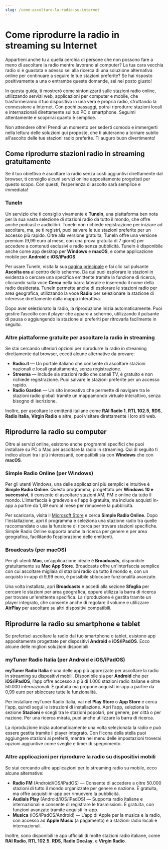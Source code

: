 ```yaml
---
slug: /come-ascoltare-la-radio-su-internet
---
```



# Come riprodurre la radio in streaming su Internet

Appartieni anche tu a quella cerchia di persone che non possono fare a meno di ascoltare la radio mentre lavorano al computer? La tua cara vecchia radio si è guastata e adesso sei alla ricerca di una soluzione alternativa online per continuare a seguire le tue stazioni preferite? Se hai risposto positivamente a una o entrambe queste domande, sei nel posto giusto!

In questa guida, ti mostrerò come sintonizzarti sulle stazioni radio online, utilizzando servizi web, applicazioni per computer e mobile, che trasformeranno il tuo dispositivo in una vera e propria radio, sfruttando la connessione a Internet. Con pochi passaggi, potrai riprodurre stazioni locali e internazionali direttamente sul tuo PC o smartphone. Seguimi attentamente e scoprirai quanto è semplice.

Non attendere oltre! Prendi un momento per sederti comodo e immergerti nella lettura delle soluzioni qui proposte, che ti aiuteranno a tornare subito all'ascolto delle tue stazioni radio preferite. Ti auguro buon divertimento!

## Come riprodurre stazioni radio in streaming gratuitamente

Se il tuo obiettivo è ascoltare la radio senza costi aggiuntivi direttamente dal browser, ti consiglio alcuni servizi online appositamente progettati per questo scopo. Con questi, l’esperienza di ascolto sarà semplice e immediata!

### TuneIn

Un servizio che ti consiglio vivamente è **TuneIn**, una piattaforma ben nota per la sua vasta selezione di stazioni radio da tutto il mondo, che offre anche podcast e audiolibri. TuneIn non richiede registrazione per iniziare ad ascoltare, ma, se ti registri, puoi salvare le tue stazioni preferite per un accesso più rapido. Oltre alla versione gratuita, TuneIn offre una versione premium (9,99 euro al mese, con una prova gratuita di 7 giorni) per accedere a contenuti esclusivi e radio senza pubblicità. TuneIn è disponibile anche come app desktop per **Windows** e **macOS**, e come applicazione mobile per **Android** e **iOS/iPadOS**.

Per usare TuneIn, visita la sua [pagina principale](https://tunein.com/) e fai clic sul pulsante **Ascolta ora** al centro dello schermo. Da qui puoi esplorare le stazioni in evidenza o cercare una specifica emittente tramite la funzione di ricerca, cliccando sulla voce **Cerca** nella barra laterale e inserendo il nome della radio desiderata. TuneIn permette anche di esplorare le stazioni radio per area geografica, utilizzando la voce **Radio** per selezionare la stazione di interesse direttamente dalla mappa interattiva.

Dopo aver selezionato la radio, la riproduzione inizia automaticamente. Puoi gestire l’ascolto con il player che appare a schermo, utilizzando il pulsante di pausa o aggiungendo la stazione ai preferiti per ritrovarla facilmente in seguito.

### Altre piattaforme gratuite per ascoltare la radio in streaming

Se stai cercando ulteriori opzioni per riprodurre la radio in streaming direttamente dal browser, eccoti alcune alternative da provare:

- **Radio.it** — Un portale italiano che consente di ascoltare stazioni nazionali e locali gratuitamente, senza registrazione.
- **Streema** — Include sia stazioni radio che canali TV, è gratuito e non richiede registrazione. Puoi salvare le stazioni preferite per un accesso rapido.
- **Radio Garden** — Un sito innovativo che permette di navigare tra le stazioni radio globali tramite un mappamondo virtuale interattivo, senza bisogno di iscrizione.

Inoltre, per ascoltare le emittenti italiane come **RAI Radio 1**, **RTL 102.5**, **RDS**, **Radio Italia**, **Virgin Radio** e altre, puoi visitare direttamente i loro siti web.

## Riprodurre la radio su computer

Oltre ai servizi online, esistono anche programmi specifici che puoi installare su PC o Mac per ascoltare la radio in streaming. Qui di seguito ti indico alcuni tra i più interessanti, compatibili sia con **Windows** che con **macOS**.

### Simple Radio Online (per Windows)

Per gli utenti Windows, una delle applicazioni più semplici e intuitive è **Simple Radio Online**. Questo programma, progettato per **Windows 10 e successivi**, ti consente di ascoltare stazioni AM, FM e online da tutto il mondo. L'interfaccia è gradevole e l'app è gratuita, ma include acquisti in-app a partire da 1,49 euro al mese per rimuovere la pubblicità.

Per scaricarla, visita il [Microsoft Store](https://microsoft.com) e cerca **Simple Radio Online**. Dopo l'installazione, apri il programma e seleziona una stazione radio tra quelle raccomandate o usa la funzione di ricerca per trovare stazioni specifiche. Simple Radio Online supporta anche la ricerca per genere e per area geografica, facilitando l’esplorazione delle emittenti.

### Broadcasts (per macOS)

Per gli utenti **Mac**, un’applicazione ideale è **Broadcasts**, disponibile gratuitamente su **Mac App Store**. Broadcasts offre un'interfaccia semplice con cui ascoltare migliaia di stazioni radio da tutto il mondo e, con un acquisto in-app di 9,99 euro, è possibile sbloccare funzionalità avanzate.

Una volta installata, apri **Broadcasts** e accedi alla sezione **Sfoglia** per cercare le stazioni per area geografica, oppure utilizza la barra di ricerca per trovare un'emittente specifica. La riproduzione è gestita tramite un player integrato, che consente anche di regolare il volume e utilizzare **AirPlay** per ascoltare su altri dispositivi compatibili.

## Riprodurre la radio su smartphone e tablet

Se preferisci ascoltare la radio dal tuo smartphone o tablet, esistono app appositamente progettate per dispositivi **Android** e **iOS/iPadOS**. Ecco alcune delle migliori soluzioni disponibili.

### myTuner Radio Italia (per Android e iOS/iPadOS)

**myTuner Radio Italia** è una delle app più apprezzate per ascoltare la radio in streaming su dispositivi mobili. Disponibile sia per **Android** che per **iOS/iPadOS**, l’app offre accesso a più di 1.000 stazioni radio italiane e oltre 50.000 internazionali. È gratuita ma propone acquisti in-app a partire da 0,99 euro per sbloccare tutte le funzionalità.

Per installare myTuner Radio Italia, vai nel **Play Store** o **App Store** e cerca l'app, quindi segui le istruzioni di installazione. Apri l’app, seleziona la sezione **Stazioni** e scegli tra le stazioni popolari, per genere, per città o per nazione. Per una ricerca mirata, puoi anche utilizzare la barra di ricerca.

La riproduzione inizia automaticamente una volta selezionata la radio e può essere gestita tramite il player integrato. Con l’icona della stella puoi aggiungere stazioni ai preferiti, mentre nel menu delle impostazioni troverai opzioni aggiuntive come sveglie e timer di spegnimento.

### Altre applicazioni per riprodurre la radio su dispositivi mobili

Se stai cercando altre applicazioni per lo streaming radio su mobile, ecco alcune alternative:

- **Radio FM** (Android/iOS/iPadOS) — Consente di accedere a oltre 50.000 stazioni di tutto il mondo organizzate per genere e nazione. È gratuita, ma offre acquisti in-app per rimuovere la pubblicità.
- **Audials Play** (Android/iOS/iPadOS) — Supporta radio italiane e internazionali e consente di registrare le trasmissioni. È gratuita, con funzioni avanzate tramite acquisti in-app.
- **Musica** (iOS/iPadOS/Android) — L’app di Apple per la musica e la radio, con accesso ad **Apple Music** (a pagamento) e a stazioni radio locali e internazionali.

Inoltre, sono disponibili le app ufficiali di molte stazioni radio italiane, come **RAI Radio**, **RTL 102.5**, **RDS**, **Radio DeeJay**, e **Virgin Radio**.